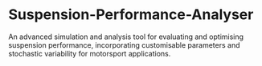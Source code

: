 # Suspension-Performance-Analyser
 An advanced simulation and analysis tool for evaluating and optimising suspension performance, incorporating customisable parameters and stochastic variability for motorsport applications.

